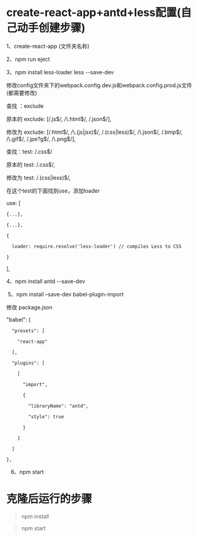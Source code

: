 # create-react-app+antd+less配置(自己动手创建步骤)
1、create-react-app (文件夹名称)

2、npm run eject

3、npm install less-loader less --save-dev

修改config文件夹下的webpack.config.dev.js和webpack.config.prod.js文件(都需要修改) 

查找 ：exclude 

原本的 exclude: [/\.js$/, /\.html$/, /\.json$/], 

修改为 exclude: [/\.html$/, /\.(js|jsx)$/, /\.(css|less)$/, /\.json$/, /\.bmp$/, /\.gif$/, /\.jpe?g$/, /\.png$/],

查找：test: /.css$/ 

原本的 test: /\.css$/, 

修改为 test: /\.(css|less)$/,

在这个test的下面找到use，添加loader

  use: [  
  
    {...},
    
    {...},
    
    {
    
      loader: require.resolve('less-loader') // compiles Less to CSS
      
    }
    
  ],
  
  4、npm install antd --save-dev
  
  5、npm install –save-dev babel-plugin-import
  
  修改 package.json
  
  "babel": {
  
      "presets": [
      
        "react-app"
        
      ],
      
      "plugins": [
      
        [
        
          "import",
          
          {
          
            "libraryName": "antd",
            
            "style": true
            
          }
          
        ]
        
      ]
      
    },
    
    6、npm start
    
    
# 克隆后运行的步骤

> npm install

> npm start

